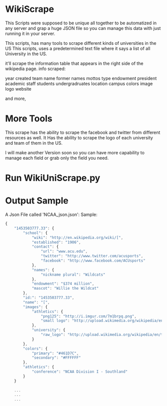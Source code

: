 # WikiScrape
This Scripts were supposed to be unique all together to be automatized in any server and grap a huge JSON file so you can manage this data with just running it in your server.

This scripts, has many tools to scrape different kinds of universities in the US
This scripts, uses a predetermined text file where it says a list of all University in the US.

it'll scrape the information table that appears in the right side of the wikipedia page.
info scraped:

year created
team name
former names
mottos
type
endowment
president
academic staff
students
undergradruates
location
campus
colors
image logo
website

and more, 
# More Tools
This scrape has the ability to scrape the facebook and twitter from different resources as well.
It Has the ability to scrape the logo of each university and team of them in the US.

I will make another Version soon so you can have more capability to manage each field or grab only the field you need.

# Run WikiUniScrape.py

# Output Sample
A Json File called 'NCAA_json.json':
Sample: 
```js
{
    "1453503777.33": {
        "school": {
            "wiki": "http://en.wikipedia.org/wiki/[",
            "established": "1906",
            "contact": {
                "url": "www.acu.edu",
                "twitter": "http://www.twitter.com/acusports",
                "facebook": "http://www.facebook.com/ACUsports"
            },
            "names": {
                "nickname plural": "Wildcats"
            },
            "endowment": "$374 million",
            "mascot": "Willie the Wildcat"
        },
        "id:": "1453503777.33",
        "name": "[",
        "images": {
            "athletics": {
                "png125": "http://i.imgur.com/7m1brpq.png",
                "small logo": "http://upload.wikimedia.org/wikipedia/en/thumb/9/95/Abilene_Christian_Wildcats_Primary_Logo.png/200px-Abilene_Christian_Wildcats_Primary_Logo.png"
            },
            "university": {
                "raw_logo": "http://upload.wikimedia.org/wikipedia/en/thumb/3/36/AcuSeal.png/200px-AcuSeal.png"
            }
        },
        "colors": {
            "primary": "#461D7C",
            "secondary": "#FFFFFF"
        },
        "athletics": {
            "conference": "NCAA Division I - Southland"
        }
    }
    
    ...
    ...
    ...
```
